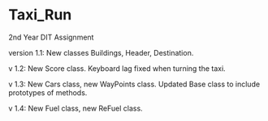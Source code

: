Taxi_Run
========

2nd Year DIT Assignment

version 1.1: New classes Buildings, Header, Destination. 

v 1.2: New Score class. Keyboard lag fixed when turning the taxi.

v 1.3: New Cars class, new WayPoints class. Updated Base class to include prototypes of methods. 

v 1.4: New Fuel class, new ReFuel class.
